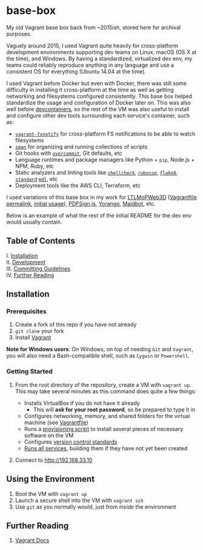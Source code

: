 # base-box

My old Vagrant base box back from ~2015ish, stored here for archival purposes.

Vaguely around 2015, I used Vagrant quite heavily for cross-platform development environments supporting dev teams on Linux, macOS (OS X at the time), and Windows.
By having a standardized, virtualized dev env, my teams could reliably reproduce anything in any language and use a consistent OS for everything (Ubuntu 14.04 at the time).

I used Vagrant before Docker but even with Docker, there was still some difficulty in installing it cross-platform at the time as well as getting networking and filesystems configured consistently.
This base box helped standardize the usage and configuration of Docker later on.
This was also well before [devcontainers](https://github.com/devcontainers/spec), so the rest of the VM was also useful to install and configure other dev tools surrounding each service's container, such as:

- [`vagrant-fsnotify`](https://github.com/adrienkohlbecker/vagrant-fsnotify) for cross-platform FS notifications to be able to watch filesystems
- [`sman`](https://github.com/tokozedg/sman) for organizing and running collections of scripts
- Git hooks with [`overcommit`](https://github.com/sds/overcommit), Git defaults, etc
- Language runtimes and package managers like Python + `pip`, Node.js + NPM, Ruby, etc
- Static analyzers and linting tools like [`shellcheck`](https://github.com/koalaman/shellcheck), [`rubocop`](https://github.com/rubocop/rubocop), [`flake8`](https://github.com/PyCQA/flake8), [`standard`](https://github.com/standard/standard) [`mdl`](https://github.com/markdownlint/markdownlint), etc
- Deployment tools like the AWS CLI, Terraform, etc

I used variations of this base box in my work for [LTLMoPWeb3D](https://github.com/VerifiableRobotics/LTLMoPWeb3D) ([Vagrantfile permalink](https://github.com/VerifiableRobotics/LTLMoPWeb3D/blob/c6479b51cb147f58ec2e30aeae4aa56aba18d5a6/Vagrantfile), [initial usage](https://github.com/VerifiableRobotics/LTLMoPWeb3D/commit/3ee4645aa0d0c2778253bf73ba633db8caac3f09)), [PDFSign.js](https://github.com/agilgur5/PDFSign.js), [Yorango](https://github.com/Yorango), [Maidbot](maidbot.com), etc.

Below is an example of what the rest of the initial README for the dev env would usually contain.

## Table of Contents

I. [Installation](#installation) <br />
II. [Development](services/) <br />
III. [Committing Guidelines](committing/) <br />
IV. [Further Reading](#further-reading)

## Installation

### Prerequisites

1. Create a fork of this repo if you have not already
1. `git clone` your fork
1. Install [Vagrant](https://www.vagrantup.com/downloads.html)

<!--- example below:

1. Set a few environment variables to allow for automated decryption and Git repo configuration:
   - `DECRYPT_PASSWORD` to the password given to decrypt files (ask if you do not yet know it)
   - `GITLAB_EMAIL` to the email associated with your GitLab account
   - `GITLAB_USERNAME` to the username associated with your GitLab account

-->

**Note for Windows users**: On Windows, on top of needing `Git` and `Vagrant`, you will also need a Bash-compatible shell, such as `Cygwin` or `Powershell`.

### Getting Started

1. From the root directory of the repository, create a VM with `vagrant up`.
   This may take several minutes as this command does quite a few things:
   - Installs VirtualBox if you do not have it already
     - This will **ask for your root password**, so be prepared to type it in
   - Configures networking, memory, and shared folders for the virtual machine (see [Vagrantfile](Vagrantfile))
   - Runs a [provisioning script](provision.sh) to install several pieces of necessary software on the VM
   - Configures [version control standards](committing/)
   - [Runs all services](run_services.sh), building them if they have not yet been created

   <!-- example below:

   - [Decrypts secrets](init/decrypt_files.sh)

   -->

1. Connect to <http://192.168.33.10>

## Using the Environment

1. Boot the VM with `vagrant up`
1. Launch a secure shell into the VM with `vagrant ssh`
1. Use `git` as you normally would, just from _inside_ the environment

<!--- example below:

1. Provision a running VM with `vagrant provision`
  - You will only need to do this if any environment-related files (the ones listed above) change as the result of a commit

-->

## Further Reading

1. [Vagrant Docs](https://docs.vagrantup.com/)
